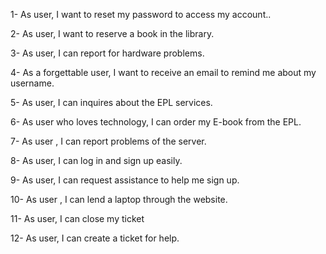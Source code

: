 1-     As user, I want to reset my password to access my account..

2-     As user, I want to reserve a book in the library.

3-     As user, I can report for hardware problems.

4-     As a forgettable user, I want to receive an email to remind me about my username.

5-     As user, I can inquires about the EPL services.

6-     As user who loves technology, I can order my E-book from the EPL.

7-     As user , I can report problems of the server.

8-     As user, I can log in and sign up easily.

9-     As user, I can request assistance to help me sign up.

10-  As user , I can lend a laptop through the website.

11-	As user, I can close my ticket

12-	As user, I can create a ticket for help.
